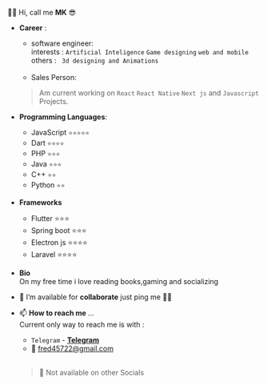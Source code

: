 👋🏽 Hi, call me **MK** 😎
- **Career** :
  - software engineer:<br>
  interests : ``Artificial Inteligence``  ``Game designing``  ``web and mobile`` <br>
  others : `` 3d designing and Animations``<br><br>
  - Sales Person:<br>
  > Am current working on ``React`` ``React Native``  ``Next js`` and ``Javascript`` Projects. <br>
  
- **Programming Languages**:
  - JavaScript ``⭐⭐⭐⭐⭐``
  - Dart ``⭐⭐⭐⭐``
  - PHP ``⭐⭐⭐``
  - Java ``⭐⭐⭐``
  - C++ ``⭐⭐``
  - Python ``⭐⭐``
- **Frameworks**
  - Flutter ⭐⭐⭐
  - Spring boot ⭐⭐⭐
  - Electron js ⭐⭐⭐⭐
  - Laravel ⭐⭐⭐⭐
- **Bio** <br>
  On my free time i love reading books,gaming and socializing
- 💞️ I’m available for **collaborate** just ping me ✌🏽
- 📫 **How to reach me** ...<br>
  Current only way to reach me is with :<br>
  - ``Telegram`` - **[Telegram](https://t.me/Mk_7_6)**
  - 💌 fred45722@gmail.com <br><br>
   > 🚨 Not available on other Socials

<!---
freddy777-01/freddy777-01 is a ✨ special ✨ repository because its `README.md` (this file) appears on your GitHub profile.
You can click the Preview link to take a look at your changes.
--->
